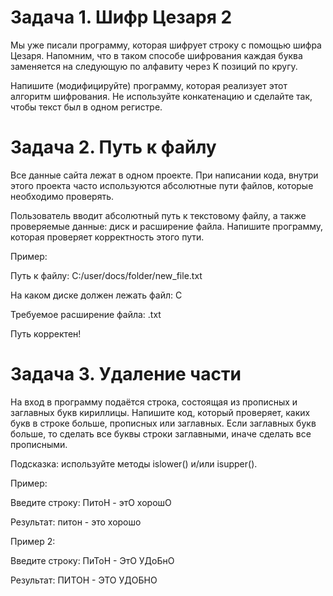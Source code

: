 # Задача 1. Шифр Цезаря 2

Мы уже писали программу, которая шифрует строку с помощью шифра Цезаря. Напомним, что в таком способе шифрования каждая буква заменяется на следующую по алфавиту через K позиций по кругу.

Напишите (модифицируйте) программу, которая реализует этот алгоритм шифрования. Не используйте конкатенацию и сделайте так, чтобы текст был в одном регистре.



# Задача 2. Путь к файлу

Все данные сайта лежат в одном проекте. При написании кода, внутри этого проекта часто используются абсолютные пути файлов, которые необходимо проверять.

Пользователь вводит абсолютный путь к текстовому файлу, а также проверяемые данные: диск и расширение файла. Напишите программу, которая проверяет корректность этого пути.

 

Пример:

Путь к файлу: C:/user/docs/folder/new_file.txt

На каком диске должен лежать файл: C

Требуемое расширение файла: .txt

Путь корректен!



# Задача 3. Удаление части

На вход в программу подаётся строка, состоящая из прописных и заглавных букв кириллицы. Напишите код, который проверяет, каких букв в строке больше, прописных или заглавных. Если заглавных букв больше, то сделать все буквы строки заглавными, иначе сделать все прописными.

Подсказка: используйте методы islower() и/или isupper().

 

Пример:

Введите строку: ПитоН - этО хорошО

 

Результат: питон - это хорошо

 

Пример 2:

Введите строку: ПиТоН - ЭтО УДоБнО

 

Результат: ПИТОН - ЭТО УДОБНО